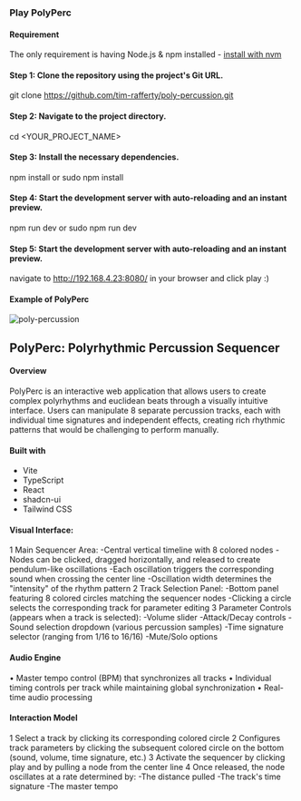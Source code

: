 ### Play PolyPerc

#### Requirement

The only requirement is having Node.js & npm installed - [install with nvm](https://github.com/nvm-sh/nvm#installing-and-updating)

#### Step 1: Clone the repository using the project's Git URL.
git clone https://github.com/tim-rafferty/poly-percussion.git

#### Step 2: Navigate to the project directory.
cd <YOUR_PROJECT_NAME>

#### Step 3: Install the necessary dependencies.
npm install or sudo npm install

#### Step 4: Start the development server with auto-reloading and an instant preview.
npm run dev or sudo npm run dev

#### Step 5: Start the development server with auto-reloading and an instant preview.
navigate to http://192.168.4.23:8080/ in your browser and click play :)

#### Example of PolyPerc

![poly-percussion](https://github.com/user-attachments/assets/25834d20-e6cc-4619-9f6d-1564e1c969df)

## PolyPerc: Polyrhythmic Percussion Sequencer

#### Overview

PolyPerc is an interactive web application that allows users to create complex polyrhythms and euclidean beats through a visually intuitive interface. Users can manipulate 8 separate percussion tracks, each with individual time signatures and independent effects, creating rich rhythmic patterns that would be challenging to perform manually.

#### Built with

- Vite
- TypeScript
- React
- shadcn-ui
- Tailwind CSS

#### Visual Interface:

1	Main Sequencer Area:
		  -Central vertical timeline with 8 colored nodes
	  	-Nodes can be clicked, dragged horizontally, and released to create pendulum-like oscillations
		  -Each oscillation triggers the corresponding sound when crossing the center line
		  -Oscillation width determines the "intensity" of the rhythm pattern
2	Track Selection Panel:
		  -Bottom panel featuring 8 colored circles matching the sequencer nodes
		  -Clicking a circle selects the corresponding track for parameter editing
3	Parameter Controls (appears when a track is selected):
		  -Volume slider
		  -Attack/Decay controls
		  -Sound selection dropdown (various percussion samples)
		  -Time signature selector (ranging from 1/16 to 16/16)
		  -Mute/Solo options
 
#### Audio Engine
•	Master tempo control (BPM) that synchronizes all tracks
•	Individual timing controls per track while maintaining global synchronization
•	Real-time audio processing 
 
#### Interaction Model
1	Select a track by clicking its corresponding colored circle
2	Configures track parameters by clicking the subsequent colored circle on the bottom (sound, volume, time signature, etc.)
3	Activate the sequencer by clicking play and by pulling a node from the center line
4	Once released, the node oscillates at a rate determined by:
		    -The distance pulled 
		    -The track's time signature
		    -The master tempo
